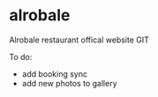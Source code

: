 # alrobale
Alrobale restaurant offical website GIT

To do:

- add booking sync
- add new photos to gallery

